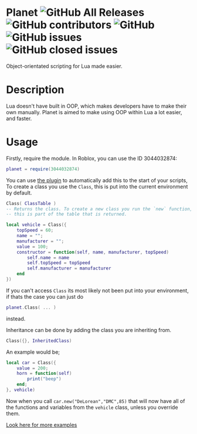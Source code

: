 # Planet ![GitHub All Releases](https://img.shields.io/github/downloads/gsckoco/Planet/total.svg) ![GitHub contributors](https://img.shields.io/github/contributors/gsckoco/Planet.svg) ![GitHub](https://img.shields.io/github/license/gsckoco/Planet.svg) ![GitHub issues](https://img.shields.io/github/issues/gsckoco/Planet.svg) ![GitHub closed issues](https://img.shields.io/github/issues-closed/gsckoco/Planet.svg)
Object-orientated scripting for Lua made easier.
# Description
Lua doesn't have built in OOP, which makes developers have to make their own manually. Planet is aimed to make using OOP within Lua a lot easier, and faster.

# Usage
Firstly, require the module. In Roblox, you can use the ID 3044032874:
```lua
planet = require(3044032874)
```
You can use [the plugin](https://www.roblox.com/catalog/3044194321) to automatically add this to the start of your scripts,
To create a class you use the ```Class```, this is put into the current environment by default.
```lua
Class( ClassTable )
-- Returns the class. To create a new class you run the `new` function,
-- this is part of the table that is returned.
```
```lua
local vehicle = Class({
    topSpeed = 60;
    name = "";
    manufacturer = "";
    value = 100;
    constructor = function(self, name, manufacturer, topSpeed)
        self.name = name
        self.topSpeed = topSpeed
        self.manufacturer = manufacturer
    end
})
```
If you can't access ```Class``` its most likely not been put into your environment, if thats the case you can just do
```lua
planet.Class( ... )
```
instead.

Inheritance can be done by adding the class you are inheriting from.
```lua
Class({}, InheritedClass)
```
An example would be;
```lua
local car = Class({
    value = 200;
    horn = function(self)
        print("beep")
    end;
}, vehicle)
```
Now when you call `car.new("DeLorean","DMC",85)` that will now have all of the functions and variables from the `vehicle` class, unless you override them.

[Look here for more examples](https://github.com/gsckoco/Planet/tree/master/examples)
